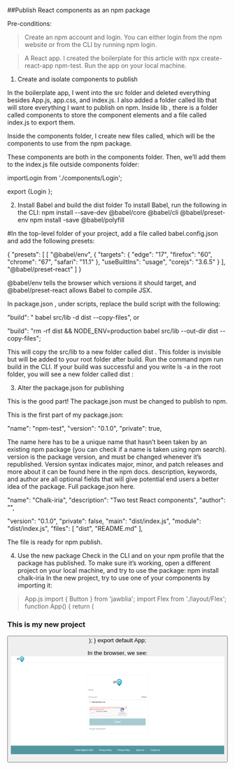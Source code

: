 ##Publish React components as an npm package

Pre-conditions:
> Create an npm account and login. You can either login from the npm website or from the CLI by running npm login.

> A React app. I created the boilerplate for this article with npx create-react-app npm-test. Run the app on your local machine.

1. Create and isolate components to publish

In the boilerplate app, I went into the src folder and deleted everything besides App.js, app.css, and index.js.
I also added a folder called lib that will store everything I want to publish on npm. Inside lib , there is a folder called components to store the component elements and a file called index.js to export them.


Inside the components folder, I create new files called, which will be the components to use from the npm package. 

These components are both in the components folder. Then, we’ll add them to the index.js file outside components folder:

importLogin from './components/Login';

export {Login };

2. Install Babel and build the dist folder
To install Babel, run the following in the CLI:
npm install --save-dev @babel/core @babel/cli @babel/preset-env 
npm install -save @babel/polyfill

#In the top-level folder of your project, add a file called babel.config.json and add the following presets:

{
 "presets": [
  [
   "@babel/env",
    {
     "targets": {
     "edge": "17",
     "firefox": "60",
     "chrome": "67",
     "safari": "11.1"
      },
   "useBuiltIns": "usage",
   "corejs": "3.6.5"
    }
],
   "@babel/preset-react"
]
}


@babel/env tells the browser which versions it should target, and @babel/preset-react allows Babel to compile JSX.


In package.json , under scripts, replace the build script with the following:

"build": "  babel src/lib -d dist --copy-files",
or

"build": "rm -rf dist && NODE_ENV=production babel src/lib --out-dir dist --copy-files";

This will copy the src/lib to a new folder called dist . This folder is invisible but will be added to your root folder after build.
Run the command npm run build in the CLI.
If your build was successful and you write ls -a in the root folder, you will see a new folder called dist :


3. Alter the package.json for publishing

This is the good part! The package.json must be changed to publish to npm.

This is the first part of my package.json:

"name": "npm-test",
"version": "0.1.0",
"private": true,

The name here has to be a unique name that hasn’t been taken by an existing npm package (you can check if a name is taken using npm search). version is the package version, and must be changed whenever it’s republished. Version syntax indicates major, minor, and patch releases and more about it can be found here in the npm docs.
description, keywords, and author are all optional fields that will give potential end users a better idea of the package. Full package.json here.

"name": "Chalk-iria",
"description": "Two test React components",
"author": "",

"version": "0.1.0",
"private": false,
"main": "dist/index.js",
"module": "dist/index.js",
"files": [ "dist", "README.md" ],

The file is ready for npm publish.

4. Use the new package
Check in the CLI and on your npm profile that the package has published. To make sure it’s working, open a different project on your local machine, and try to use the package:
npm install chalk-iria
In the new project, try to use one of your components by importing it:


> App.js
import { Button } from 'jawblia';
import Flex from './layout/Flex';
function App() {
return (
  <Flex middle center column className="page" gap={1.5}>
   <h3>This is my new project</h3>
   <Button label="test" kind="primary"/>
  </Flex>
);
}
export default App;

In the browser, we see:
![NPM package ui](ui.png)
